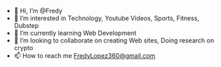 - 👋 Hi, I’m @Fredy
- 👀 I’m interested in Technology, Youtube Videos, Sports, Fitness, Dubstep
- 🌱 I’m currently learning Web Development
- 💞️ I’m looking to collaborate on creating Web sites, Doing research on crypto
- 📫 How to reach me FredyLopez360@gmail.com


